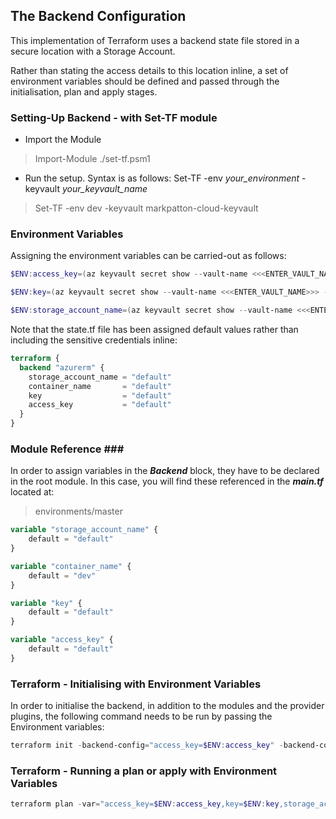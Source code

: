 ## The Backend Configuration ##

This implementation of Terraform uses a backend state file stored in a secure location with a Storage Account.

Rather than stating the access details to this location inline, a set of environment variables should be defined and passed through the initialisation, plan and apply stages.

### Setting-Up Backend - with Set-TF module ###

* Import the Module
> Import-Module ./set-tf.psm1

* Run the setup.  Syntax is as follows: Set-TF -env *your_environment* -keyvault *your_keyvault_name*
>Set-TF -env dev -keyvault markpatton-cloud-keyvault

### Environment Variables ###
Assigning the environment variables can be carried-out as follows:

``` powershell
$ENV:access_key=(az keyvault secret show --vault-name <<<ENTER_VAULT_NAME>>> --name tfstateaccesskey --query value --output tsv) 

$ENV:key=(az keyvault secret show --vault-name <<<ENTER_VAULT_NAME>>> --name tfstatefile --query value --output tsv)

$ENV:storage_account_name=(az keyvault secret show --vault-name <<<ENTER_VAULT_NAME>>> --name tfstatestorageaccountname --query value --output tsv)
```

Note that the state.tf file has been assigned default values rather than including the sensitive credentials inline:

```terraform
terraform {
  backend "azurerm" {
    storage_account_name = "default"
    container_name       = "default"
    key                  = "default"
    access_key           = "default"
  }
}
```

### Module Reference ###
In order to assign variables in the ***Backend*** block, they have to be declared in the root module.  In this case, you will find these referenced in the ***main.tf*** located at:
> environments/master


```terraform
variable "storage_account_name" {
    default = "default"
}

variable "container_name" {
    default = "dev"
}

variable "key" {
    default = "default"
}

variable "access_key" {
    default = "default"
}
```

### Terraform - Initialising with Environment Variables ###

In order to initialise the backend, in addition to the modules and the provider plugins, the following command needs to be run by passing the Environment variables:
```powershell
terraform init -backend-config="access_key=$ENV:access_key" -backend-config="storage_account_name=$ENV:storage_account_name" -backend-config="key=$ENV:key" -backend-config=“$ENV:container_name”
 ```

### Terraform - Running a plan or apply with Environment Variables ###

```powershell
terraform plan -var="access_key=$ENV:access_key,key=$ENV:key,storage_account_name=$ENV:storage_account_name,container_name=$ENV:container_name"
```